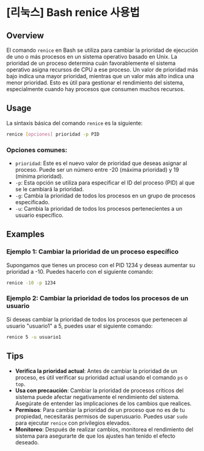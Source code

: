 # [리눅스] Bash renice 사용법

## Overview
El comando `renice` en Bash se utiliza para cambiar la prioridad de ejecución de uno o más procesos en un sistema operativo basado en Unix. La prioridad de un proceso determina cuán favorablemente el sistema operativo asigna recursos de CPU a ese proceso. Un valor de prioridad más bajo indica una mayor prioridad, mientras que un valor más alto indica una menor prioridad. Esto es útil para gestionar el rendimiento del sistema, especialmente cuando hay procesos que consumen muchos recursos.

## Usage
La sintaxis básica del comando `renice` es la siguiente:

```bash
renice [opciones] prioridad -p PID
```

### Opciones comunes:
- `prioridad`: Este es el nuevo valor de prioridad que deseas asignar al proceso. Puede ser un número entre -20 (máxima prioridad) y 19 (mínima prioridad).
- `-p`: Esta opción se utiliza para especificar el ID del proceso (PID) al que se le cambiará la prioridad.
- `-g`: Cambia la prioridad de todos los procesos en un grupo de procesos especificado.
- `-u`: Cambia la prioridad de todos los procesos pertenecientes a un usuario específico.

## Examples
### Ejemplo 1: Cambiar la prioridad de un proceso específico
Supongamos que tienes un proceso con el PID 1234 y deseas aumentar su prioridad a -10. Puedes hacerlo con el siguiente comando:

```bash
renice -10 -p 1234
```

### Ejemplo 2: Cambiar la prioridad de todos los procesos de un usuario
Si deseas cambiar la prioridad de todos los procesos que pertenecen al usuario "usuario1" a 5, puedes usar el siguiente comando:

```bash
renice 5 -u usuario1
```

## Tips
- **Verifica la prioridad actual**: Antes de cambiar la prioridad de un proceso, es útil verificar su prioridad actual usando el comando `ps` o `top`.
- **Usa con precaución**: Cambiar la prioridad de procesos críticos del sistema puede afectar negativamente el rendimiento del sistema. Asegúrate de entender las implicaciones de los cambios que realices.
- **Permisos**: Para cambiar la prioridad de un proceso que no es de tu propiedad, necesitarás permisos de superusuario. Puedes usar `sudo` para ejecutar `renice` con privilegios elevados.
- **Monitoreo**: Después de realizar cambios, monitorea el rendimiento del sistema para asegurarte de que los ajustes han tenido el efecto deseado.
